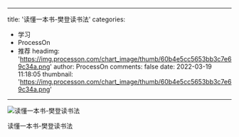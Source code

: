 
---
title: '读懂一本书-樊登读书法'
categories: 
 - 学习
 - ProcessOn
 - 推荐
headimg: 'https://img.processon.com/chart_image/thumb/60b4e5cc5653bb3c7e69c34a.png'
author: ProcessOn
comments: false
date: 2022-03-19 11:18:05
thumbnail: 'https://img.processon.com/chart_image/thumb/60b4e5cc5653bb3c7e69c34a.png'
---

<div>   
<img class="thumb" alt="读懂一本书-樊登读书法" src="https://img.processon.com/chart_image/thumb/60b4e5cc5653bb3c7e69c34a.png" referrerpolicy="no-referrer">
<p>读懂一本书-樊登读书法</p>  
</div>
            